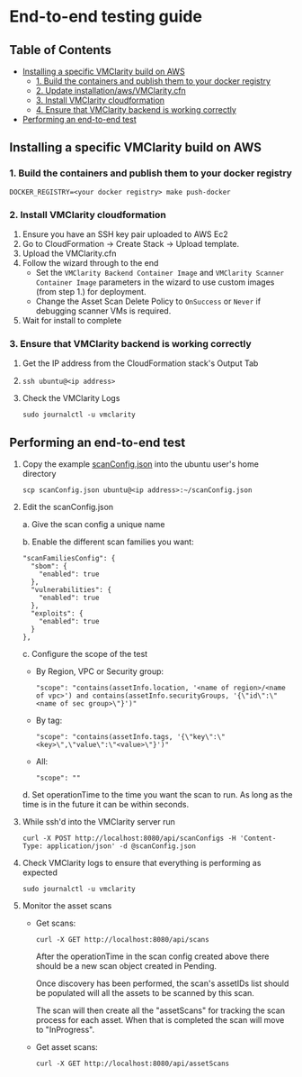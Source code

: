 # End-to-end testing guide

## Table of Contents

- [Installing a specific VMClarity build on AWS](#installing-a-specific-vmclarity-build-on-aws)
  - [1. Build the containers and publish them to your docker registry](#1-build-the-containers-and-publish-them-to-your-docker-registry)
  - [2. Update installation/aws/VMClarity.cfn](#2-update-installationawsvmclaritycfn)
  - [3. Install VMClarity cloudformation](#3-install-vmclarity-cloudformation)
  - [4. Ensure that VMClarity backend is working correctly](#4-ensure-that-vmclarity-backend-is-working-correctly)
- [Performing an end-to-end test](#performing-an-end-to-end-test)

## Installing a specific VMClarity build on AWS

### 1. Build the containers and publish them to your docker registry

```
DOCKER_REGISTRY=<your docker registry> make push-docker
```

### 2. Install VMClarity cloudformation

1. Ensure you have an SSH key pair uploaded to AWS Ec2
2. Go to CloudFormation -> Create Stack -> Upload template.
3. Upload the VMClarity.cfn
4. Follow the wizard through to the end
    * Set the `VMClarity Backend Container Image` and `VMClarity Scanner Container Image` parameters in the wizard to use custom images (from step 1.) for deployment.
    * Change the Asset Scan Delete Policy to `OnSuccess` or `Never` if debugging scanner VMs is required.
5. Wait for install to complete

### 3. Ensure that VMClarity backend is working correctly

1. Get the IP address from the CloudFormation stack's Output Tab
2. `ssh ubuntu@<ip address>`
3. Check the VMClarity Logs

   ```
   sudo journalctl -u vmclarity
   ```

## Performing an end-to-end test

1. Copy the example [scanConfig.json](scanConfig.json) into the ubuntu user's home directory

   ```
   scp scanConfig.json ubuntu@<ip address>:~/scanConfig.json
   ```

2. Edit the scanConfig.json

   a. Give the scan config a unique name

   b. Enable the different scan families you want:

    ```
    "scanFamiliesConfig": {
      "sbom": {
        "enabled": true
      },
      "vulnerabilities": {
        "enabled": true
      },
      "exploits": {
        "enabled": true
      }
    },
    ```

   c. Configure the scope of the test

      * By Region, VPC or Security group:

        ```
        "scope": "contains(assetInfo.location, '<name of region>/<name of vpc>') and contains(assetInfo.securityGroups, '{\"id\":\"<name of sec group>\"}')"
        ```

      * By tag:

        ```
        "scope": "contains(assetInfo.tags, '{\"key\":\"<key>\",\"value\":\"<value>\"}')"
        ```

      * All:

        ```
        "scope": ""
        ```

   d. Set operationTime to the time you want the scan to run. As long as the time
      is in the future it can be within seconds.

3. While ssh'd into the VMClarity server run

   ```
   curl -X POST http://localhost:8080/api/scanConfigs -H 'Content-Type: application/json' -d @scanConfig.json
   ```

4. Check VMClarity logs to ensure that everything is performing as expected

   ```
   sudo journalctl -u vmclarity
   ```

5. Monitor the asset scans

   * Get scans:

     ```
     curl -X GET http://localhost:8080/api/scans
     ```

     After the operationTime in the scan config created above there should be a new
     scan object created in Pending.

     Once discovery has been performed, the scan's assetIDs list should be
     populated will all the assets to be scanned by this scan.

     The scan will then create all the "assetScans" for tracking the scan
     process for each asset. When that is completed the scan will move to
     "InProgress".

   * Get asset scans:

     ```
     curl -X GET http://localhost:8080/api/assetScans
     ```
